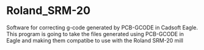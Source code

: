 # Roland_SRM-20
Software for correcting g-code generated by PCB-GCODE in Cadsoft Eagle.
This program is going to take the files generated using PCB-GCODE in Eagle and making them compatibe to use with the Roland SRM-20 mill
